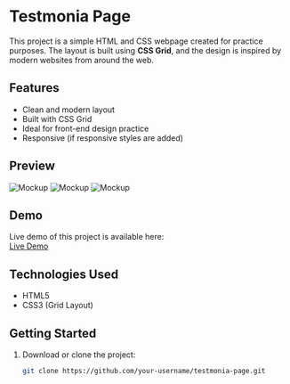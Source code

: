 # Testmonia Page

This project is a simple HTML and CSS webpage created for practice purposes. The layout is built using **CSS Grid**, and the design is inspired by modern websites from around the web.

## Features

- Clean and modern layout
- Built with CSS Grid
- Ideal for front-end design practice
- Responsive (if responsive styles are added)

## Preview

![Mockup](./images/3d2355eaed2.png)
![Mockup](./images/3ded1833cd2.png)
![Mockup](./images/5f4ebf8b732.png)
## Demo

Live demo of this project is available here:  
[Live Demo](https://6832bf7a8988c6e077fc5dd0--quiet-wisp-909393.netlify.app/)
## Technologies Used

- HTML5  
- CSS3 (Grid Layout)

## Getting Started

1. Download or clone the project:
   ```bash
   git clone https://github.com/your-username/testmonia-page.git
